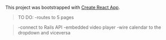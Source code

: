 This project was bootstrapped with [Create React App](https://github.com/facebook/create-react-app).

> TO DO:
> -routes to 5 pages

> -connect to Rails API
> -embedded video player
> -wire calendar to the dropdown and viceversa 
>
